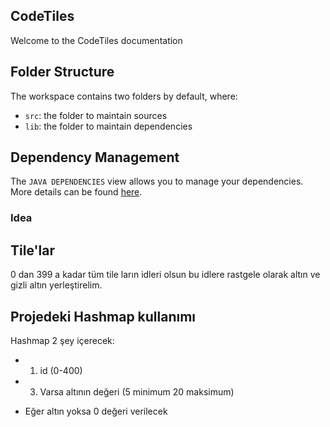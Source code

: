 ## CodeTiles

Welcome to the CodeTiles documentation

## Folder Structure

The workspace contains two folders by default, where:

- `src`: the folder to maintain sources
- `lib`: the folder to maintain dependencies

## Dependency Management

The `JAVA DEPENDENCIES` view allows you to manage your dependencies. More details can be found [here](https://github.com/microsoft/vscode-java-pack/blob/master/release-notes/v0.9.0.md#work-with-jar-files-directly).

### Idea

## Tile'lar
0 dan 399 a kadar tüm tile ların idleri olsun
bu idlere rastgele olarak altın ve gizli altın yerleştirelim.

## Projedeki Hashmap kullanımı
Hashmap 2 şey içerecek:

- 1) id (0-400)

- 3) Varsa altının değeri (5 minimum 20 maksimum)
* Eğer altın yoksa 0 değeri verilecek
